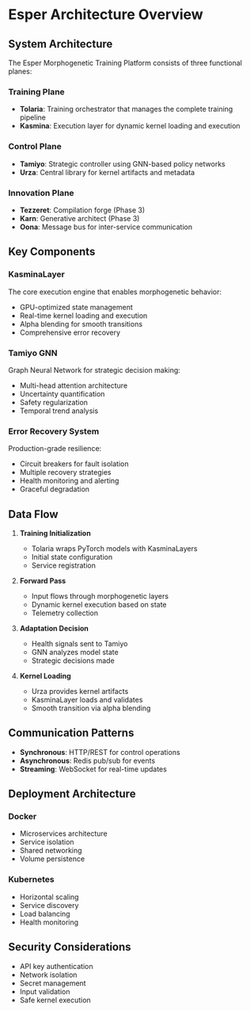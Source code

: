 # Esper Architecture Overview

## System Architecture

The Esper Morphogenetic Training Platform consists of three functional planes:

### Training Plane
- **Tolaria**: Training orchestrator that manages the complete training pipeline
- **Kasmina**: Execution layer for dynamic kernel loading and execution

### Control Plane
- **Tamiyo**: Strategic controller using GNN-based policy networks
- **Urza**: Central library for kernel artifacts and metadata

### Innovation Plane
- **Tezzeret**: Compilation forge (Phase 3)
- **Karn**: Generative architect (Phase 3)
- **Oona**: Message bus for inter-service communication

## Key Components

### KasminaLayer
The core execution engine that enables morphogenetic behavior:
- GPU-optimized state management
- Real-time kernel loading and execution
- Alpha blending for smooth transitions
- Comprehensive error recovery

### Tamiyo GNN
Graph Neural Network for strategic decision making:
- Multi-head attention architecture
- Uncertainty quantification
- Safety regularization
- Temporal trend analysis

### Error Recovery System
Production-grade resilience:
- Circuit breakers for fault isolation
- Multiple recovery strategies
- Health monitoring and alerting
- Graceful degradation

## Data Flow

1. **Training Initialization**
   - Tolaria wraps PyTorch models with KasminaLayers
   - Initial state configuration
   - Service registration

2. **Forward Pass**
   - Input flows through morphogenetic layers
   - Dynamic kernel execution based on state
   - Telemetry collection

3. **Adaptation Decision**
   - Health signals sent to Tamiyo
   - GNN analyzes model state
   - Strategic decisions made

4. **Kernel Loading**
   - Urza provides kernel artifacts
   - KasminaLayer loads and validates
   - Smooth transition via alpha blending

## Communication Patterns

- **Synchronous**: HTTP/REST for control operations
- **Asynchronous**: Redis pub/sub for events
- **Streaming**: WebSocket for real-time updates

## Deployment Architecture

### Docker
- Microservices architecture
- Service isolation
- Shared networking
- Volume persistence

### Kubernetes
- Horizontal scaling
- Service discovery
- Load balancing
- Health monitoring

## Security Considerations

- API key authentication
- Network isolation
- Secret management
- Input validation
- Safe kernel execution